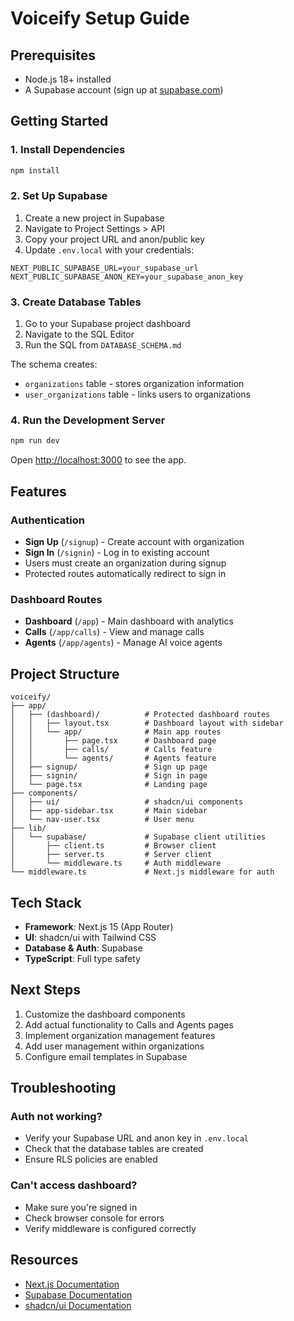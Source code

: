 # Voiceify Setup Guide

## Prerequisites

- Node.js 18+ installed
- A Supabase account (sign up at [supabase.com](https://supabase.com))

## Getting Started

### 1. Install Dependencies

```bash
npm install
```

### 2. Set Up Supabase

1. Create a new project in Supabase
2. Navigate to Project Settings > API
3. Copy your project URL and anon/public key
4. Update `.env.local` with your credentials:

```env
NEXT_PUBLIC_SUPABASE_URL=your_supabase_url
NEXT_PUBLIC_SUPABASE_ANON_KEY=your_supabase_anon_key
```

### 3. Create Database Tables

1. Go to your Supabase project dashboard
2. Navigate to the SQL Editor
3. Run the SQL from `DATABASE_SCHEMA.md`

The schema creates:
- `organizations` table - stores organization information
- `user_organizations` table - links users to organizations

### 4. Run the Development Server

```bash
npm run dev
```

Open [http://localhost:3000](http://localhost:3000) to see the app.

## Features

### Authentication
- **Sign Up** (`/signup`) - Create account with organization
- **Sign In** (`/signin`) - Log in to existing account
- Users must create an organization during signup
- Protected routes automatically redirect to sign in

### Dashboard Routes
- **Dashboard** (`/app`) - Main dashboard with analytics
- **Calls** (`/app/calls`) - View and manage calls
- **Agents** (`/app/agents`) - Manage AI voice agents

## Project Structure

```
voiceify/
├── app/
│   ├── (dashboard)/          # Protected dashboard routes
│   │   ├── layout.tsx        # Dashboard layout with sidebar
│   │   └── app/              # Main app routes
│   │       ├── page.tsx      # Dashboard page
│   │       ├── calls/        # Calls feature
│   │       └── agents/       # Agents feature
│   ├── signup/               # Sign up page
│   ├── signin/               # Sign in page
│   └── page.tsx              # Landing page
├── components/
│   ├── ui/                   # shadcn/ui components
│   ├── app-sidebar.tsx       # Main sidebar
│   └── nav-user.tsx          # User menu
├── lib/
│   └── supabase/             # Supabase client utilities
│       ├── client.ts         # Browser client
│       ├── server.ts         # Server client
│       └── middleware.ts     # Auth middleware
└── middleware.ts             # Next.js middleware for auth
```

## Tech Stack

- **Framework**: Next.js 15 (App Router)
- **UI**: shadcn/ui with Tailwind CSS
- **Database & Auth**: Supabase
- **TypeScript**: Full type safety

## Next Steps

1. Customize the dashboard components
2. Add actual functionality to Calls and Agents pages
3. Implement organization management features
4. Add user management within organizations
5. Configure email templates in Supabase

## Troubleshooting

### Auth not working?
- Verify your Supabase URL and anon key in `.env.local`
- Check that the database tables are created
- Ensure RLS policies are enabled

### Can't access dashboard?
- Make sure you're signed in
- Check browser console for errors
- Verify middleware is configured correctly

## Resources

- [Next.js Documentation](https://nextjs.org/docs)
- [Supabase Documentation](https://supabase.com/docs)
- [shadcn/ui Documentation](https://ui.shadcn.com)
